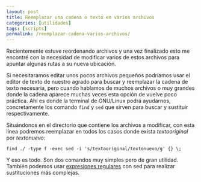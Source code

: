 ```yaml
---
layout: post
title: Reemplazar una cadena o texto en varios archivos
categories: [utilidades]
tags: [scripts]
permalink: /reemplazar-cadena-varios-archivos/
---
```


Recientemente estuve reordenando archivos y  una vez finalizado esto me encontré con la necesidad de modificar varios  de estos archivos para apuntar algunas rutas a su nueva ubicación.

Si  necesitaramos editar unos pocos archivos pequeños podríamos usar el  editor de texto de nuestro agrado para buscar y reemplazar la cadena de  texto necesaria, pero cuando hablamos de muchos archivos o muy grandes  donde la cadena aparece muchas veces esta opción de vuelve poco  práctica. Ahí es donde la terminal de GNU/Linux podrá ayudarnos,  concretamente los comando `find` y `sed` que sirven para buscar y  sustituir respectivamente.

Situándonos en el directorio que  contiene los archivos a modificar, con esta línea podremos reemplazar en  todos los casos donde exista *textooriginal* por *textonuevo*:

```
find ./ -type f -exec sed -i 's/textooriginal/textonuevo/g' {} \;
```

Y eso es todo. Son dos comandos muy simples pero de gran utilidad. También podemos usar [expresiones regulares](https://www.gnu.org/software/sed/manual/html_node/Regular-Expressions.html) con sed para realizar sustituciones más complejas.
